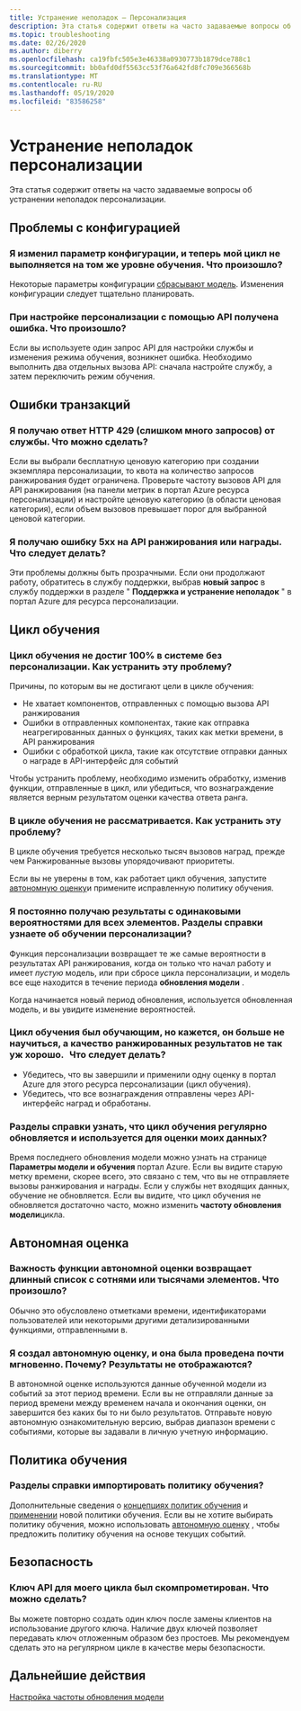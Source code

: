 ```yaml
---
title: Устранение неполадок — Персонализация
description: Эта статья содержит ответы на часто задаваемые вопросы об устранении неполадок персонализации.
ms.topic: troubleshooting
ms.date: 02/26/2020
ms.author: diberry
ms.openlocfilehash: ca19fbfc505e3e46338a0930773b1879dce788c1
ms.sourcegitcommit: bb0afd0df5563cc53f76a642fd8fc709e366568b
ms.translationtype: MT
ms.contentlocale: ru-RU
ms.lasthandoff: 05/19/2020
ms.locfileid: "83586258"
---
```

# <a name="personalizer-troubleshooting"></a>Устранение неполадок персонализации

Эта статья содержит ответы на часто задаваемые вопросы об устранении неполадок персонализации.

## <a name="configuration-issues"></a>Проблемы с конфигурацией

### <a name="i-changed-a-configuration-setting-and-now-my-loop-isnt-performing-at-the-same-learning-level-what-happened"></a>Я изменил параметр конфигурации, и теперь мой цикл не выполняется на том же уровне обучения. Что произошло?

Некоторые параметры конфигурации [сбрасывают модель](how-to-settings.md#settings-that-include-resetting-the-model). Изменения конфигурации следует тщательно планировать.

### <a name="when-configuring-personalizer-with-the-api-i-received-an-error-what-happened"></a>При настройке персонализации с помощью API получена ошибка. Что произошло?

Если вы используете один запрос API для настройки службы и изменения режима обучения, возникнет ошибка. Необходимо выполнить два отдельных вызова API: сначала настройте службу, а затем переключить режим обучения.

## <a name="transaction-errors"></a>Ошибки транзакций

### <a name="i-get-an-http-429-too-many-requests-response-from-the-service-what-can-i-do"></a>Я получаю ответ HTTP 429 (слишком много запросов) от службы. Что можно сделать?

Если вы выбрали бесплатную ценовую категорию при создании экземпляра персонализации, то квота на количество запросов ранжирования будет ограничена. Проверьте частоту вызовов API для API ранжирования (на панели метрик в портал Azure ресурса персонализации) и настройте ценовую категорию (в области ценовая категория), если объем вызовов превышает порог для выбранной ценовой категории.

### <a name="im-getting-a-5xx-error-on-rank-or-reward-apis-what-should-i-do"></a>Я получаю ошибку 5xx на API ранжирования или награды.   Что следует делать?

Эти проблемы должны быть прозрачными. Если они продолжают работу, обратитесь в службу поддержки, выбрав **новый запрос** в службу поддержки в разделе " **Поддержка и устранение неполадок** " в портал Azure для ресурса персонализации.

## <a name="learning-loop"></a>Цикл обучения

### <a name="the-learning-loop-doesnt-attain-a-100-match-to-the-system-without-personalizer-how-do-i-fix-this"></a>Цикл обучения не достиг 100% в системе без персонализации. Как устранить эту проблему?

Причины, по которым вы не достигают цели в цикле обучения:
* Не хватает компонентов, отправленных с помощью вызова API ранжирования
* Ошибки в отправленных компонентах, такие как отправка неагрегированных данных о функциях, таких как метки времени, в API ранжирования
* Ошибки с обработкой цикла, такие как отсутствие отправки данных о награде в API-интерфейс для событий

Чтобы устранить проблему, необходимо изменить обработку, изменив функции, отправленные в цикл, или убедиться, что вознаграждение является верным результатом оценки качества ответа ранга.

### <a name="the-learning-loop-doesnt-seem-to-learn-how-do-i-fix-this"></a>В цикле обучения не рассматривается. Как устранить эту проблему?

В цикле обучения требуется несколько тысяч вызовов наград, прежде чем Ранжированные вызовы упорядочивают приоритеты.

Если вы не уверены в том, как работает цикл обучения, запустите [автономную оценку](concepts-offline-evaluation.md)и примените исправленную политику обучения.

### <a name="i-keep-getting-rank-results-with-all-the-same-probabilities-for-all-items-how-do-i-know-personalizer-is-learning"></a>Я постоянно получаю результаты с одинаковыми вероятностями для всех элементов. Разделы справки узнаете об обучении персонализации?

Функция персонализации возвращает те же самые вероятности в результатах API ранжирования, когда он только что начал работу и имеет _пустую_ модель, или при сбросе цикла персонализации, и модель все еще находится в течение периода **обновления модели** .

Когда начинается новый период обновления, используется обновленная модель, и вы увидите изменение вероятностей.

### <a name="the-learning-loop-was-learning-but-seems-to-not-learn-anymore-and-the-quality-of-the-rank-results-isnt-that-good-what-should-i-do"></a>Цикл обучения был обучающим, но кажется, он больше не научиться, а качество ранжированных результатов не так уж хорошо.   Что следует делать?

* Убедитесь, что вы завершили и применили одну оценку в портал Azure для этого ресурса персонализации (цикл обучения).
* Убедитесь, что все вознаграждения отправлены через API-интерфейс наград и обработаны.

### <a name="how-do-i-know-that-the-learning-loop-is-getting-updated-regularly-and-is-used-to-score-my-data"></a>Разделы справки узнать, что цикл обучения регулярно обновляется и используется для оценки моих данных?

Время последнего обновления модели можно узнать на странице **Параметры модели и обучения** портал Azure. Если вы видите старую метку времени, скорее всего, это связано с тем, что вы не отправляете вызовы ранжирования и награды. Если у службы нет входящих данных, обучение не обновляется. Если вы видите, что цикл обучения не обновляется достаточно часто, можно изменить **частоту обновления модели**цикла.

## <a name="offline-evaluations"></a>Автономная оценка

### <a name="an-offline-evaluations-feature-importance-returns-a-long-list-with-hundreds-or-thousands-of-items-what-happened"></a>Важность функции автономной оценки возвращает длинный список с сотнями или тысячами элементов. Что произошло?

Обычно это обусловлено отметками времени, идентификаторами пользователей или некоторыми другими детализированными функциями, отправленными в.

### <a name="i-created-an-offline-evaluation-and-it-succeeded-almost-instantly-why-is-that-i-dont-see-any-results"></a>Я создал автономную оценку, и она была проведена почти мгновенно. Почему? Результаты не отображаются?

В автономной оценке используются данные обученной модели из событий за этот период времени. Если вы не отправляли данные за период времени между временем начала и окончания оценки, он завершится без каких бы то ни было результатов. Отправьте новую автономную ознакомительную версию, выбрав диапазон времени с событиями, которые вы задавали в личную учетную информацию.

## <a name="learning-policy"></a>Политика обучения

### <a name="how-do-i-import-a-learning-policy"></a>Разделы справки импортировать политику обучения?

Дополнительные сведения о [концепциях политик обучения](concept-active-learning.md#understand-learning-policy-settings) и [применении](how-to-manage-model.md) новой политики обучения. Если вы не хотите выбирать политику обучения, можно использовать [автономную оценку](how-to-offline-evaluation.md) , чтобы предложить политику обучения на основе текущих событий.


## <a name="security"></a>Безопасность

### <a name="the-api-key-for-my-loop-has-been-compromised-what-can-i-do"></a>Ключ API для моего цикла был скомпрометирован. Что можно сделать?

Вы можете повторно создать один ключ после замены клиентов на использование другого ключа. Наличие двух ключей позволяет передавать ключ отложенным образом без простоев. Мы рекомендуем сделать это на регулярном цикле в качестве меры безопасности.


## <a name="next-steps"></a>Дальнейшие действия

[Настройка частоты обновления модели](how-to-settings.md#model-update-frequency)